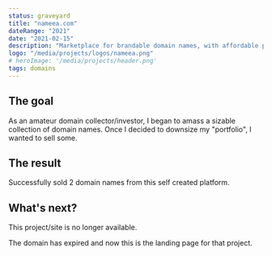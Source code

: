 ```yaml
---
status: graveyard
title: "nameea.com"
dateRange: "2021"
date: "2021-02-15"
description: "Marketplace for brandable domain names, with affordable prices"
logo: "/media/projects/logos/nameea.png"
# heroImage: '/media/projects/header.png'
tags: domains
---
```


## The goal

As an amateur domain collector/investor, I began to amass a sizable collection
of domain names. Once I decided to downsize my "portfolio", I wanted to sell
some.

## The result

Successfully sold 2 domain names from this self created platform.

## What's next?

This project/site is no longer available.

The domain has expired and now this is the landing page for that project.
